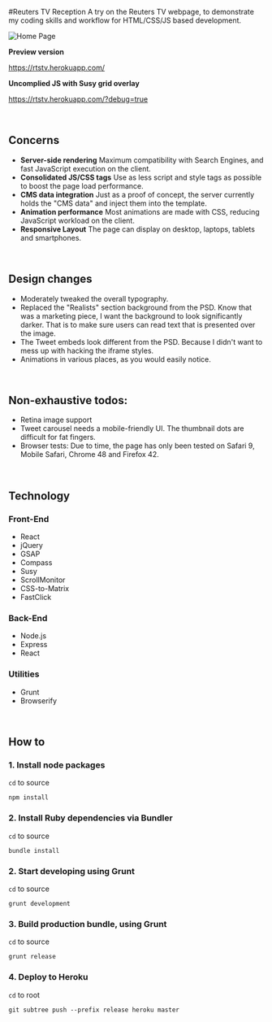 #Reuters TV Reception
A try on the Reuters TV webpage, to demonstrate my coding skills and workflow for HTML/CSS/JS based development. 

![Home Page](https://s3.amazonaws.com/f.cl.ly/items/250x1I3k3A2v3O1g103a/rtstv.jpg?v=663d3b7c)

**Preview version**

<https://rtstv.herokuapp.com/>

**Uncomplied JS with Susy grid overlay**

<https://rtstv.herokuapp.com/?debug=true>

&nbsp;

## Concerns
* **Server-side rendering** Maximum compatibility with Search Engines, and fast JavaScript execution on the client.
* **Consolidated JS/CSS tags** Use as less script and style tags as possible to boost the page load performance.
* **CMS data integration** Just as a proof of concept, the server currently holds the "CMS data" and inject them into the template.
* **Animation performance** Most animations are made with CSS, reducing JavaScript workload on the client.
* **Responsive Layout** The page can display on desktop, laptops, tablets and smartphones.

&nbsp;

## Design changes
* Moderately tweaked the overall typography.
* Replaced the "Realists" section background from the PSD. Know that was a marketing piece, I want the background to look significantly darker. That is to make sure users can read text that is presented over the image.
* The Tweet embeds look different from the PSD. Because I didn't want to mess up with hacking the iframe styles.
* Animations in various places, as you would easily notice.

&nbsp;

## Non-exhaustive todos:
* Retina image support
* Tweet carousel needs a mobile-friendly UI. The thumbnail dots are difficult for fat fingers.
* Browser tests: Due to time, the page has only been tested on Safari 9, Mobile Safari, Chrome 48 and Firefox 42.

&nbsp;

## Technology
### Front-End
* React
* jQuery
* GSAP
* Compass
* Susy
* ScrollMonitor
* CSS-to-Matrix
* FastClick

### Back-End
* Node.js
* Express
* React

### Utilities
* Grunt
* Browserify

&nbsp;

## How to
### 1. Install node packages

```cd``` to source

```npm install```

### 2. Install Ruby dependencies via Bundler

```cd``` to source

```bundle install```

### 2. Start developing using Grunt

```cd``` to source

```grunt development```

### 3. Build production bundle, using Grunt

```cd``` to source

```grunt release```

### 4. Deploy to Heroku

```cd``` to root

```git subtree push --prefix release heroku master```

&nbsp;